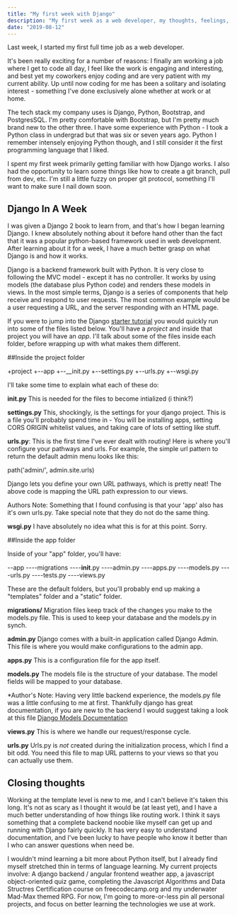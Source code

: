 ```yaml
---
title: "My first week with Django"
description: "My first week as a web developer, my thoughts, feelings, and things I've learned."
date: "2019-08-12"
---
```



Last week, I started my first full time job as a web developer.

It's been really exciting for a number of reasons:  I finally am working a job where I get to code all day, I feel like the work is engaging and interesting, and best yet my coworkers enjoy coding and are very patient with my current ability. Up until now coding for me has been a solitary and isolating interest - something I've done exclusively alone whether at work or at home.

The tech stack my company uses is Django, Python, Bootstrap, and PostgresSQL. I'm pretty comfortable with Bootstrap, but I'm pretty much brand new to the other three. I have some experience with Python - I took a Python class in undergrad but that was six or seven years ago. Python I remember intensely enjoying Python though, and I still consider it the first programming language that I liked. 

I spent my first week primarily getting familiar with how Django works. I also had the opportunity to learn some things like how to create a git branch, pull from dev, etc. I'm still a little fuzzy on proper git protocol, something I'll want to make sure I nail down soon.

## Django In A Week

I was given a Django 2 book to learn from, and that's how I began learning Django. I knew absolutely nothing about it before hand other than the fact that it was a popular python-based framework used in web development. After learning about it for a week, I have a much better grasp on what Django is and how it works.

Django is a backend framework built with Python. It is very close to following the MVC model - except it has no controller. It works by using models (the database plus Python code) and renders these models in views. In the most simple terms, Django is a series of components that help receive and respond to user requests. The most common example would be a user requesting a URL, and the server responding with an HTML page.

If you were to jump into the Django [starter tutorial](https://docs.djangoproject.com/en/2.2/intro/tutorial01/) you would quickly run into some of the files listed below. You'll have a *project* and inside that project you will have an *app*. I'll talk about some of the files inside each folder, before wrapping up with what makes them different.

##Inside the project folder

+project
+--app
+--__init.py
+--settings.py
+--urls.py
+--wsgi.py

I'll take some time to explain what each of these do:

**__init.py__** This is needed for the files to become intialized (i think?)

**settings.py** This, shockingly, is the settings for your django project. This is a file you'll probably spend time in - You will be installing apps, setting CORS ORIGIN whitelist values, and taking care of lots of setting like stuff.

**urls.py**: This is the first time I've ever dealt with routing! Here is where you'll configure your pathways and urls. For example, the simple url pattern to return the default admin menu looks like this:

path('admin/', admin.site.urls)

Django lets you define your own URL pathways, which is pretty neat! The above code is mapping the URL path expression to our views.

Authors Note: Something that I found confusing is that your 'app' also has it's own urls.py. Take special note that they do not do the same thing.

**wsgi.py** I have absolutely no idea what this is for at this point. Sorry.

##Inside the app folder

Inside of your "app" folder, you'll have:

--app
----migrations
----__init__.py
----admin.py
----apps.py
----models.py
----urls.py
----tests.py
----views.py

These are the default folders, but you'll probably end up making a "templates" folder and a "static" folder. 

**migrations/** Migration files keep track of the changes you make to the models.py file. This is used to keep your database and the models.py in synch.

**admin.py** Django comes with a built-in application called Django Admin. This file is where you would make configurations to the admin app.


**apps.py** This is a configuration file for the app itself.

**models.py** The models file is the structure of your database. The model fields will be mapped to your database.

*Author's Note: Having very little backend experience, the models.py file was a little confusing to me at first. Thankfully django has great documentation, if you are new to the backend I would suggest taking a look at this file [Django Models Documentation](https://docs.djangoproject.com/en/2.2/topics/db/models/)

**views.py** This is where we handle our request/response cycle. 

**urls.py** Urls.py is *not* created during the initialization process, which I find a bit odd. You need this file to map URL patterns to your views so that you can actually use them. 

## Closing thoughts

Working at the template level is new to me, and I can't believe it's taken this long. It's not as scary as I thought it would be (at least yet), and I have a much better understanding of how things like routing work. I think it says something that a complete backend noobie like myself can get up and running with Django fairly quickly. It has very easy to understand documentation, and I've been lucky to have people who know it better than I who can answer questions when need be.

I wouldn't mind learning a bit more about Python itself, but I already find myself stretched thin in terms of language learning. My current projects involve: A django backend / angular frontend weather app, a javascript object-oriented quiz game, completing the Javascript Algorithms and Data Structres Certification course on freecodecamp.org and my underwater Mad-Max themed RPG. For now, I'm going to more-or-less pin all personal projects, and focus on better learning the technologies we use at work. 


